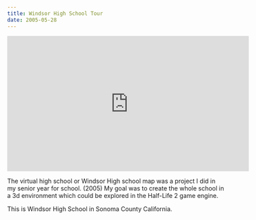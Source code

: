 ```yaml
---
title: Windsor High School Tour
date: 2005-05-28
---
```

<iframe src="http://www.youtube.com/embed/rAEMJ6H2kKA" height="315" width="560" frameborder="0"></iframe>

The virtual high school or Windsor High school map was a project I did in my senior year for school. (2005) My goal was to create the whole school in a 3d environment which could be explored in the Half-Life 2 game engine.

This is Windsor High School in Sonoma County California.

